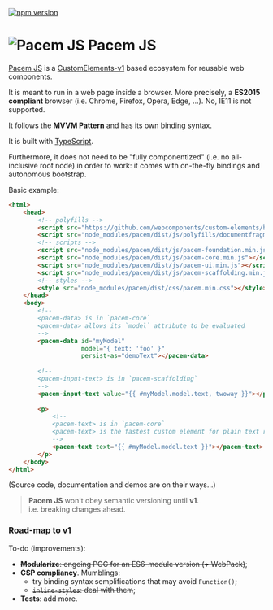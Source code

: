 ﻿[![npm version](https://badge.fury.io/js/pacem.svg)](https://www.npmjs.com/pacem)

![Pacem JS](https://pacem.azureedge.net/marketing/logojs.svg) Pacem JS
========

[Pacem JS](https://js.pacem.it) is a [CustomElements-v1](http://www.w3.org/TR/custom-elements/) based ecosystem for 
reusable web components.

It is meant to run in a web page inside a browser.
More precisely, a **ES2015 compliant** browser (i.e. Chrome, Firefox, Opera, Edge, ...). No, 
IE11 is not supported.

It follows the **MVVM Pattern** and has its own binding syntax. 

It is built with [TypeScript](http://www.typescriptlang.org).

Furthermore, it does not need to be "fully componentized" 
(i.e. no all-inclusive root node) in order to work:
it comes with on-the-fly bindings and autonomous bootstrap.

Basic example:
```html
<html>
    <head>
        <!-- polyfills -->
        <script src="https://github.com/webcomponents/custom-elements/blob/master/custom-elements.min.js"></script>
        <script src="node_modules/pacem/dist/js/polyfills/documentfragment.edge.js"></script>
        <!-- scripts -->
        <script src="node_modules/pacem/dist/js/pacem-foundation.min.js"></script>
        <script src="node_modules/pacem/dist/js/pacem-core.min.js"></script>
        <script src="node_modules/pacem/dist/js/pacem-ui.min.js"></script>
        <script src="node_modules/pacem/dist/js/pacem-scaffolding.min.js"></script>
        <!-- styles -->
        <style src="node_modules/pacem/dist/css/pacem.min.css"></style>
    </head>
    <body>
        <!-- 
        <pacem-data> is in `pacem-core` 
        <pacem-data> allows its `model` attribute to be evaluated
        -->
        <pacem-data id="myModel" 
                    model="{ text: 'foo' }" 
                    persist-as="demoText"></pacem-data>
        
        <!-- 
        <pacem-input-text> is in `pacem-scaffolding` 
        -->
        <pacem-input-text value="{{ #myModel.model.text, twoway }}"></pacem-input-text>
        
        <p>
            <!-- 
            <pacem-text> is in `pacem-core` 
            <pacem-text> is the fastest custom element for plain text rendering
            -->
            <pacem-text text="{{ #myModel.model.text }}"></pacem-text>
        </p>
    </body>
</html>
```

(Source code, documentation and demos are on their ways...)


> **Pacem JS** won't obey semantic versioning until **v1**.  
> i.e. breaking changes ahead.

### Road-map to v1
To-do (improvements):

- ~~**Modularize**: ongoing POC for an ES6-module version (+ WebPack)~~;
- **CSP compliancy**. Mumblings:
  - try binding syntax semplifications that may avoid `Function()`;
  - ~~`inline-styles`: deal with them~~;
- **Tests**: add more.
